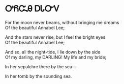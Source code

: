 # ᎤᏲᏨᎯ ᎠᏓᏅᏙ

For the moon never beams, without bringing me dreams        
	Of the beautiful Annabel Lee;  
   
And the stars never rise, but I feel the bright eyes   
	Of the beautiful Annabel Lee; 
   
And so, all the night-tide, I lie down by the side  
	Of my darling, my DARLING! My life and my bride; 
	
In her sepulchre there by the sea— 
   
   
   
In her tomb by the sounding sea.
